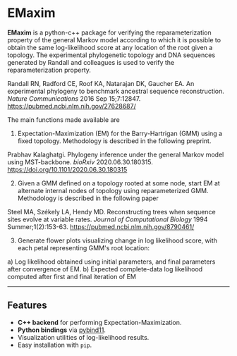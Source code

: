 
# EMaxim

**EMaxim** is a python-c++ package for verifying the reparameterization property of the general Markov model according to which it is possible to obtain the same log-likelihood score at any location of the root given a topology. The experimental phylogenetic topology and DNA sequences generated by Randall and colleagues is used to verify the reparameterization property.

Randall RN, Radford CE, Roof KA, Natarajan DK, Gaucher EA. 
An experimental phylogeny to benchmark ancestral sequence reconstruction.
_Nature Communications_ 2016 Sep 15;7:12847.
https://pubmed.ncbi.nlm.nih.gov/27628687/

The main functions made available are 

1. Expectation-Maximization (EM) for the Barry-Hartrigan (GMM) using a fixed topology. Methodology is described in the following preprint.

Prabhav Kalaghatgi.
Phylogeny inference under the general Markov model using MST-backbone.
_bioRxiv_ 2020.06.30.180315.
https://doi.org/10.1101/2020.06.30.180315

2. Given a GMM defined on a topology rooted at some node, start EM at alternate internal nodes of topology using reparameterized GMM. Methodology is described in the following paper 

Steel MA, Székely LA, Hendy MD. Reconstructing trees when sequence sites evolve at variable rates.
_Journal of Computational Biology_ 1994 Summer;1(2):153-63.
https://pubmed.ncbi.nlm.nih.gov/8790461/

3. Generate flower plots visualizing change in log likelihood score, with each petal representing GMM's root location:

a) Log likelihood obtained using initial parameters, and final parameters after convergence of EM.
b) Expected complete-data log likelihood computed after first and final iteration of EM

---

## Features

- **C++ backend** for performing Expectation-Maximization.
- **Python bindings** via [pybind11](https://pybind11.readthedocs.io/).
- Visualization utilities of log-likelihood results.
- Easy installation with `pip`.
